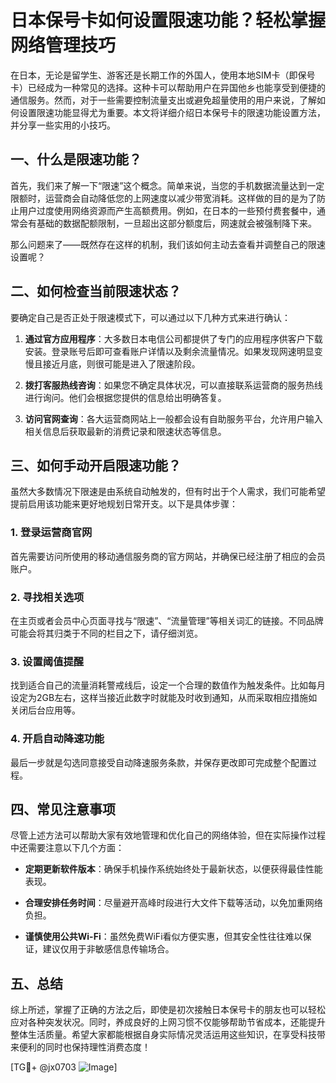 # 日本保号卡如何设置限速功能？轻松掌握网络管理技巧

在日本，无论是留学生、游客还是长期工作的外国人，使用本地SIM卡（即保号卡）已经成为一种常见的选择。这种卡可以帮助用户在异国他乡也能享受到便捷的通信服务。然而，对于一些需要控制流量支出或避免超量使用的用户来说，了解如何设置限速功能显得尤为重要。本文将详细介绍日本保号卡的限速功能设置方法，并分享一些实用的小技巧。

## 一、什么是限速功能？

首先，我们来了解一下“限速”这个概念。简单来说，当您的手机数据流量达到一定限额时，运营商会自动降低您的上网速度以减少带宽消耗。这样做的目的是为了防止用户过度使用网络资源而产生高额费用。例如，在日本的一些预付费套餐中，通常会有基础的数据配额限制，一旦超出这部分额度后，网速就会被强制降下来。

那么问题来了——既然存在这样的机制，我们该如何主动去查看并调整自己的限速设置呢？

## 二、如何检查当前限速状态？

要确定自己是否正处于限速模式下，可以通过以下几种方式来进行确认：

1. **通过官方应用程序**：大多数日本电信公司都提供了专门的应用程序供客户下载安装。登录账号后即可查看账户详情以及剩余流量情况。如果发现网速明显变慢且接近月底，则很可能是进入了限速阶段。
   
2. **拨打客服热线咨询**：如果您不确定具体状况，可以直接联系运营商的服务热线进行询问。他们会根据您提供的信息给出明确答复。
   
3. **访问官网查询**：各大运营商网站上一般都会设有自助服务平台，允许用户输入相关信息后获取最新的消费记录和限速状态等信息。

## 三、如何手动开启限速功能？

虽然大多数情况下限速是由系统自动触发的，但有时出于个人需求，我们可能希望提前启用该功能来更好地规划日常开支。以下是具体步骤：

### 1. 登录运营商官网
首先需要访问所使用的移动通信服务商的官方网站，并确保已经注册了相应的会员账户。

### 2. 寻找相关选项
在主页或者会员中心页面寻找与“限速”、“流量管理”等相关词汇的链接。不同品牌可能会将其归类于不同的栏目之下，请仔细浏览。

### 3. 设置阈值提醒
找到适合自己的流量消耗警戒线后，设定一个合理的数值作为触发条件。比如每月设定为2GB左右，这样当接近此数字时就能及时收到通知，从而采取相应措施如关闭后台应用等。

### 4. 开启自动降速功能
最后一步就是勾选同意接受自动降速服务条款，并保存更改即可完成整个配置过程。

## 四、常见注意事项

尽管上述方法可以帮助大家有效地管理和优化自己的网络体验，但在实际操作过程中还需要注意以下几个方面：

- **定期更新软件版本**：确保手机操作系统始终处于最新状态，以便获得最佳性能表现。
  
- **合理安排任务时间**：尽量避开高峰时段进行大文件下载等活动，以免加重网络负担。
  
- **谨慎使用公共Wi-Fi**：虽然免费WiFi看似方便实惠，但其安全性往往难以保证，建议仅用于非敏感信息传输场合。

## 五、总结

综上所述，掌握了正确的方法之后，即使是初次接触日本保号卡的朋友也可以轻松应对各种突发状况。同时，养成良好的上网习惯不仅能够帮助节省成本，还能提升整体生活质量。希望大家都能根据自身实际情况灵活运用这些知识，在享受科技带来便利的同时也保持理性消费态度！

[TG💪+ @jx0703 ![Image](https://github.com/user-attachments/assets/dbca1d08-cadb-493c-b0ec-ad6f7a83f270)]